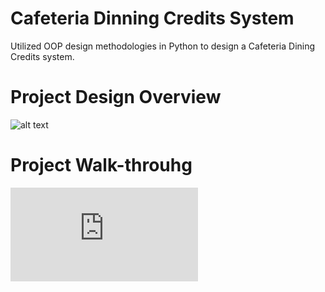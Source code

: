 # Cafeteria Dinning Credits System
Utilized OOP design methodologies in Python to design a Cafeteria Dining Credits system.

# Project Design Overview
![alt text](https://github.com/Kovenda/CCafeteria-dinning-credits-system/blob/main/ProjectDesignOverview.jpg?raw=true)

# Project Walk-throuhg
![alt text](https://github.com/Kovenda/Cafeteria-dinning-credits-system/blob/main/PojectWalkThrough.pdf?raw=true)
